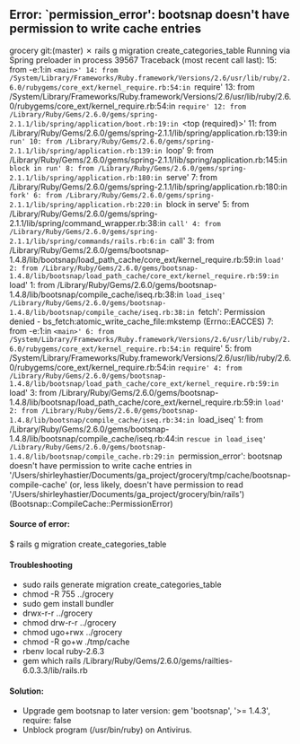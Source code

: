 ## Error: `permission_error': bootsnap doesn't have permission to write cache entries 
 grocery git:(master) ✗ rails g migration create_categories_table
Running via Spring preloader in process 39567
Traceback (most recent call last):
	15: from -e:1:in `<main>'
	14: from /System/Library/Frameworks/Ruby.framework/Versions/2.6/usr/lib/ruby/2.6.0/rubygems/core_ext/kernel_require.rb:54:in `require'
	13: from /System/Library/Frameworks/Ruby.framework/Versions/2.6/usr/lib/ruby/2.6.0/rubygems/core_ext/kernel_require.rb:54:in `require'
	12: from /Library/Ruby/Gems/2.6.0/gems/spring-2.1.1/lib/spring/application/boot.rb:19:in `<top (required)>'
	11: from /Library/Ruby/Gems/2.6.0/gems/spring-2.1.1/lib/spring/application.rb:139:in `run'
	10: from /Library/Ruby/Gems/2.6.0/gems/spring-2.1.1/lib/spring/application.rb:139:in `loop'
	 9: from /Library/Ruby/Gems/2.6.0/gems/spring-2.1.1/lib/spring/application.rb:145:in `block in run'
	 8: from /Library/Ruby/Gems/2.6.0/gems/spring-2.1.1/lib/spring/application.rb:180:in `serve'
	 7: from /Library/Ruby/Gems/2.6.0/gems/spring-2.1.1/lib/spring/application.rb:180:in `fork'
	 6: from /Library/Ruby/Gems/2.6.0/gems/spring-2.1.1/lib/spring/application.rb:220:in `block in serve'
	 5: from /Library/Ruby/Gems/2.6.0/gems/spring-2.1.1/lib/spring/command_wrapper.rb:38:in `call'
	 4: from /Library/Ruby/Gems/2.6.0/gems/spring-2.1.1/lib/spring/commands/rails.rb:6:in `call'
	 3: from /Library/Ruby/Gems/2.6.0/gems/bootsnap-1.4.8/lib/bootsnap/load_path_cache/core_ext/kernel_require.rb:59:in `load'
	 2: from /Library/Ruby/Gems/2.6.0/gems/bootsnap-1.4.8/lib/bootsnap/load_path_cache/core_ext/kernel_require.rb:59:in `load'
	 1: from /Library/Ruby/Gems/2.6.0/gems/bootsnap-1.4.8/lib/bootsnap/compile_cache/iseq.rb:38:in `load_iseq'
/Library/Ruby/Gems/2.6.0/gems/bootsnap-1.4.8/lib/bootsnap/compile_cache/iseq.rb:38:in `fetch': Permission denied - bs_fetch:atomic_write_cache_file:mkstemp (Errno::EACCES)
	7: from -e:1:in `<main>'
	6: from /System/Library/Frameworks/Ruby.framework/Versions/2.6/usr/lib/ruby/2.6.0/rubygems/core_ext/kernel_require.rb:54:in `require'
	5: from /System/Library/Frameworks/Ruby.framework/Versions/2.6/usr/lib/ruby/2.6.0/rubygems/core_ext/kernel_require.rb:54:in `require'
	4: from /Library/Ruby/Gems/2.6.0/gems/bootsnap-1.4.8/lib/bootsnap/load_path_cache/core_ext/kernel_require.rb:59:in `load'
	3: from /Library/Ruby/Gems/2.6.0/gems/bootsnap-1.4.8/lib/bootsnap/load_path_cache/core_ext/kernel_require.rb:59:in `load'
	2: from /Library/Ruby/Gems/2.6.0/gems/bootsnap-1.4.8/lib/bootsnap/compile_cache/iseq.rb:34:in `load_iseq'
	1: from /Library/Ruby/Gems/2.6.0/gems/bootsnap-1.4.8/lib/bootsnap/compile_cache/iseq.rb:44:in `rescue in load_iseq'
/Library/Ruby/Gems/2.6.0/gems/bootsnap-1.4.8/lib/bootsnap/compile_cache.rb:29:in `permission_error': bootsnap doesn't have permission to write cache entries in '/Users/shirleyhastier/Documents/ga_project/grocery/tmp/cache/bootsnap-compile-cache' (or, less likely, doesn't have permission to read '/Users/shirleyhastier/Documents/ga_project/grocery/bin/rails') (Bootsnap::CompileCache::PermissionError)

#### Source of error: 
$ rails g migration create_categories_table

#### Troubleshooting 
- sudo rails generate migration create_categories_table
- chmod -R 755 ../grocery
- sudo gem install bundler
- drwx-r-r ../grocery
- chmod drw-r-r ../grocery
- chmod ugo+rwx ../grocery
- chmod -R go+w ./tmp/cache
- rbenv local
ruby-2.6.3
- gem which rails
/Library/Ruby/Gems/2.6.0/gems/railties-6.0.3.3/lib/rails.rb 

#### Solution: 
- Upgrade gem bootsnap to later version: gem 'bootsnap', '>= 1.4.3', require: false
- Unblock program (/usr/bin/ruby) on Antivirus. 